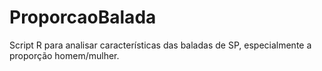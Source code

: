 # ProporcaoBalada

Script R para analisar características das baladas de SP, especialmente a proporção homem/mulher.
